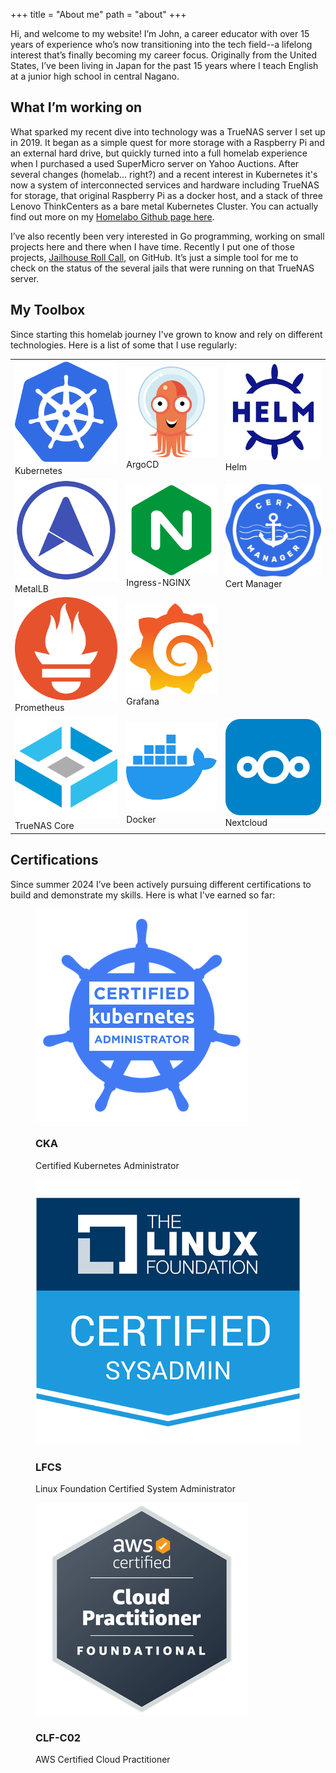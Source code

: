 +++
title = "About me"
path = "about"
+++

Hi, and welcome to my website! I’m John, a career educator with over 15 years of experience who’s now transitioning into the tech field--a lifelong interest that’s finally becoming my career focus.  Originally from the United States, I’ve been living in Japan for the past 15 years where I teach English at a junior high school in central Nagano.

## What I’m working on

What sparked my recent dive into technology was a TrueNAS server I set up in 2019.  It began as a simple quest for more storage with a Raspberry Pi and an external hard drive, but quickly turned into a full homelab experience when I purchased a used SuperMicro server on Yahoo Auctions.  After several changes (homelab... right?) and a recent interest in Kubernetes it's now a system of interconnected services and hardware including TrueNAS for storage, that original Raspberry Pi as a docker host, and a stack of three Lenovo ThinkCenters as a bare metal Kubernetes Cluster.  You can actually find out more on my [Homelabo Github page here](https://github.com/jwschman/homelabo).

I’ve also recently been very interested in Go programming, working on small projects here and there when I have time.  Recently I put one of those projects, [Jailhouse Roll Call](https://github.com/jwschman/jrc), on GitHub.  It’s just a simple tool for me to check on the status of the several jails that were running on that TrueNAS server.

## My Toolbox

Since starting this homelab journey I've grown to know and rely on different technologies.  Here is a list of some that I use regularly:

<div class="toolbox">
  <table>
    <tr>
      <td>
        <div class="toolbox-entry">
          <img src="/assets/stack-icons/kubernetes.svg" alt="Kubernetes">
          <div>Kubernetes</div>
        </div>
      </td>
      <td>
        <div class="toolbox-entry">
          <img src="/assets/stack-icons/argocd.svg" alt="ArgoCD">
          <div>ArgoCD</div>
        </div>
      </td>
      <td>
        <div class="toolbox-entry">
          <img src="/assets/stack-icons/helm.svg" alt="Helm">
          <div>Helm</div>
        </div>
      </td>
    </tr>
    <tr>
      <td>
        <div class="toolbox-entry">
          <img src="/assets/stack-icons/metallb.svg" alt="MetalLB">
          <div>MetalLB</div>
        </div>
      </td>
      <td>
        <div class="toolbox-entry">
          <img src="/assets/stack-icons/nginx.svg" alt="Ingress-NGINX">
          <div>Ingress-NGINX</div>
        </div>
      </td>
      <td>
        <div class="toolbox-entry">
          <img src="/assets/stack-icons/cert-manager.png" alt="cert-manager">
          <div>Cert Manager</div>
        </div>
      </td>
    </tr>
    <tr>
      <td>
        <div class="toolbox-entry">
          <img src="/assets/stack-icons/prometheus.svg" alt="prometheus">
          <div>Prometheus</div>
        </div>
      </td>
      <td>
        <div class="toolbox-entry">
          <img src="/assets/stack-icons/grafana.svg" alt="grafana">
          <div>Grafana</div>
        </div>
      </td>
    </tr>
    <tr>
      <td>
        <div class="toolbox-entry">
          <img src="/assets/stack-icons/truenas-core.svg" alt="truenas-core">
          <div>TrueNAS Core</div>
        </div>
      </td>
      <td>
        <div class="toolbox-entry">
          <img src="/assets/stack-icons/docker.svg" alt="docker">
          <div>Docker</div>
        </div>
      </td>
      <td>
        <div class="toolbox-entry">
          <img src="/assets/stack-icons/nextcloud.svg" alt="nextcloud">
          <div>Nextcloud</div>
        </div>
      </td>
    </tr>
  </table>
</div>

## Certifications

Since summer 2024 I’ve been actively pursuing different certifications to build and demonstrate my skills.  Here is what I've earned so far:

<div class="card-container">
  <article>
    <figure>
      <img src="/assets/cert-icons/cka.png" alt="CKA">
      <figcaption>
        <h3>CKA</h3>
        <p>Certified Kubernetes Administrator</p>
      </figcaption>
    </figure>
  </article>
  <article>
    <figure>
      <img src="/assets/cert-icons/lfcs.png" alt="LFCS">
      <figcaption>
        <h3>LFCS</h3>
        <p>Linux Foundation Certified System Administrator</p>
      </figcaption>
    </figure>
  </article>
</div>
<div class="card-container">
  <article>
    <figure>
      <img src="/assets/cert-icons/clf-c02.png" alt="CLF-C02">
      <figcaption>
        <h3>CLF-C02</h3>
        <p>AWS Certified Cloud Practitioner</p>
      </figcaption>
    </figure>
  </article>
</div>